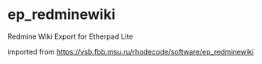 # ep_redminewiki

Redmine Wiki Export for Etherpad Lite

imported from https://vsb.fbb.msu.ru/rhodecode/software/ep_redminewiki
